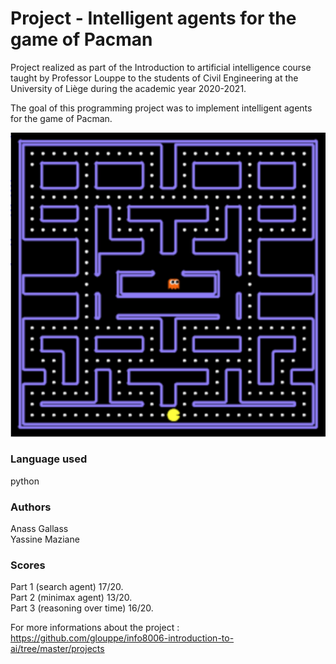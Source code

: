 
# Project - Intelligent agents for the game of Pacman

Project realized as part of the Introduction to artificial intelligence course taught by Professor Louppe to the students of Civil Engineering at the University of Liège during the academic year 2020-2021. </br>

The goal of this programming project was to implement intelligent agents for the game of Pacman. 

<img src="https://github.com/glouppe/info8006-introduction-to-ai/blob/master/projects/pacman_game.png"
     alt=" icon"
     style="float: center; margin-right: 5px;" />

### Language used
python 

### Authors

Anass Gallass </br>
Yassine Maziane

### Scores

Part 1 (search agent) 17/20. </br>
Part 2 (minimax agent) 13/20. </br>
Part 3 (reasoning over time) 16/20. </br>

For more informations about the project : </br> 
https://github.com/glouppe/info8006-introduction-to-ai/tree/master/projects

